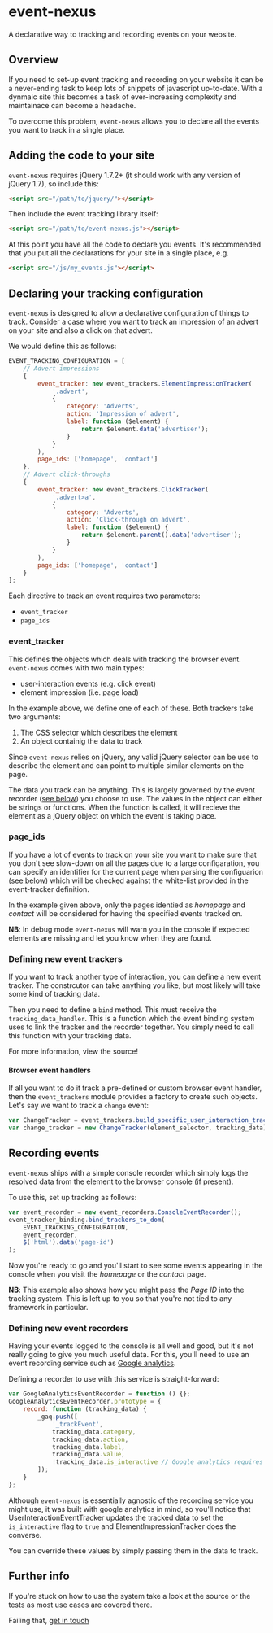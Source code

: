 # event-nexus

A declarative way to tracking and recording events on your website.

## Overview

If you need to set-up event tracking and recording on your website it can be
a never-ending task to keep lots of snippets of javascript up-to-date. With a
dynmaic site this becomes a task of ever-increasing complexity and maintainace
can become a headache.

To overcome this problem, `event-nexus` allows you to declare all the events
you want to track in a single place.

## Adding the code to your site

``event-nexus`` requires jQuery 1.7.2+ (it should work with any version of
jQuery 1.7), so include this:

``` html
<script src="/path/to/jquery/"></script>
```

Then include the event tracking library itself:

``` html
<script src="/path/to/event-nexus.js"></script>
```

At this point you have all the code to declare you events. It's recommended that
you put all the declarations for your site in a single place, e.g.

``` html
<script src="/js/my_events.js"></script>
```

## Declaring your tracking configuration

``event-nexus`` is designed to allow a declarative configuration of things to track.
Consider a case where you want to track an impression of an advert on your site and
also a click on that advert.

We would define this as follows:

``` javascript
EVENT_TRACKING_CONFIGURATION = [
    // Advert impressions
    {
        event_tracker: new event_trackers.ElementImpressionTracker(
            '.advert',
            {
                category: 'Adverts',
                action: 'Impression of advert',
                label: function ($element) {
                    return $element.data('advertiser');
                }
            }
        ),
        page_ids: ['homepage', 'contact']
    },
    // Advert click-throughs
    {
        event_tracker: new event_trackers.ClickTracker(
            '.advert>a',
            {
                category: 'Adverts',
                action: 'Click-through on advert',
                label: function ($element) {
                    return $element.parent().data('advertiser');
                }
            }
        ),
        page_ids: ['homepage', 'contact']
    }
];
```

Each directive to track an event requires two parameters:

* ``event_tracker``
* ``page_ids``

### event_tracker

This defines the objects which deals with tracking the browser event.
``event-nexus`` comes with two main types:

* user-interaction events (e.g. click event)
* element impression (i.e. page load)

In the example above, we define one of each of these. Both trackers take two
arguments:

1. The CSS selector which describes the element
2. An object containig the data to track

Since ``event-nexus`` relies on jQuery, any valid jQuery selector can be use to
describe the element and can point to multiple similar elements on the page.

The data you track can be anything. This is largely governed by the event recorder
([see below](#recording-events)) you choose to use. The values in the
object can either be strings or functions. When the function is called,
it will recieve the element as a jQuery object on which the event is taking place.

### page_ids

If you have a lot of events to track on your site you want to make sure that you
don't see slow-down on all the pages due to a large configaration, you
can specify an identifier for the current page when parsing the configuarion
([see below](#recording-events)) which will be checked against the
white-list provided in the event-tracker definition.

In the example given above, only the pages identied as *homepage* and *contact* will
be considered for having the specified events tracked on.

**NB**: In debug mode ``event-nexus`` will warn you in the console if expected
elements are missing and let you know when they are found.

### Defining new event trackers

If you want to track another type of interaction, you can define
a new event tracker. The constrcutor can take anything you like,
but most likely will take some kind of tracking data.

Then you need to define a ``bind`` method. This must receive the
``tracking_data_handler``. This is a function which the event
binding system uses to link the tracker and the recorder together.
You simply need to call this function with your tracking data.

For more information, view the source!

#### Browser event handlers

If all you want to do it track a pre-defined or custom browser event 
handler, then the ``event_trackers`` module provides a factory to 
create such objects. Let's say we want to track a ``change`` event:

``` javascript
var ChangeTracker = event_trackers.build_specific_user_interaction_tracker('change');
var change_tracker = new ChangeTracker(element_selector, tracking_data);
```

## Recording events

``event-nexus`` ships with a simple console recorder which simply logs the resolved
data from the element to the browser console (if present).

To use this, set up tracking as follows:

``` javascript
var event_recorder = new event_recorders.ConsoleEventRecorder();
event_tracker_binding.bind_trackers_to_dom(
    EVENT_TRACKING_CONFIGURATION,
    event_recorder,
    $('html').data('page-id')
);
```

Now you're ready to go and you'll start to see some events appearing
in the console when you visit the *homepage* or the *contact* page.

**NB**: This example also shows how you might pass the *Page ID* into the 
tracking system. This is left up to you so that you're not tied to
any framework in particular.

### Defining new event recorders

Having your events logged to the console is all well and good, but it's
not really going to give you much useful data. For this, you'll need to
use an event recording service such as [Google analytics](http://www.google.co.uk/analytics/).

Defining a recorder to use with this service is straight-forward:

``` javascript
var GoogleAnalyticsEventRecorder = function () {};
GoogleAnalyticsEventRecorder.prototype = {
    record: function (tracking_data) {
        _gaq.push([
            '_trackEvent',
            tracking_data.category,
            tracking_data.action,
            tracking_data.label,
            tracking_data.value,
            !tracking_data.is_interactive // Google analytics requires "non-interaction"
        ]);
    }
};
```

Although ``event-nexus`` is essentially agnostic of the recording service
you might use, it was built with google analytics in mind, so you'll notice
that UserInteractionEventTracker updates the tracked data to set the ``is_interactive``
flag to ``true`` and ElementImpressionTracker does the converse.

You can override these values by simply passing them in the data to track.

## Further info

If you're stuck on how to use the system take a look at the source or the tests
as most use cases are covered there.

Failing that, [get in touch](mailto:2degrees-floss@googlegroups.com)